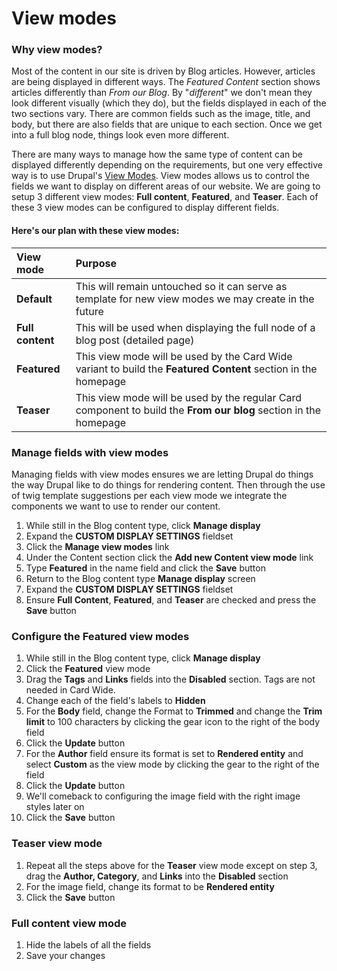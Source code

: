 # View modes

### Why view modes?

Most of the content in our site is driven by Blog articles.  However, articles are being displayed in different ways. The _Featured Content_ section shows articles differently than _From our Blog_.  By "_different_" we don't mean they look different visually \(which they do\), but the fields displayed in each of the two sections vary.  There are common fields such as the image, title, and body, but there are also fields that are unique to each section.  Once we get into a full blog node, things look even more different.

There are many ways to manage how the same type of content can be displayed differently depending on the requirements, but one very effective way is to use Drupal's [View Modes](https://www.drupal.org/node/2511722#s-view-modes-and-view-displays).  View modes allows us to control the fields we want to display on different areas of our website.  We are going to setup 3 different view modes: **Full content**, **Featured**, and **Teaser**.  Each of these 3 view modes can be configured to display different fields.

#### Here's our plan with these view modes:

| View mode | Purpose |
| :--- | :--- |
| **Default** | This will remain untouched so it can serve as template for new view modes we may create in the future |
| **Full content** | This will be used when displaying the full node of a blog post \(detailed page\) |
| **Featured** | This view mode will be used by the Card Wide variant to build the **Featured Content** section in the homepage |
| **Teaser** | This view mode will be used by the regular Card component to build the **From our blog** section in the homepage |

### Manage fields with view modes

Managing fields with view modes ensures we are letting Drupal do things the way Drupal like to do things for rendering content.  Then through the use of twig template suggestions per each view mode we integrate the components we want to use to render our content.

1. While still in the Blog content type, click **Manage display**
2. Expand the **CUSTOM DISPLAY SETTINGS** fieldset
3. Click the **Manage view modes** link
4. Under the Content section click the **Add new Content view mode** link
5. Type **Featured** in the name field and click the **Save** button
6. Return to the Blog content type **Manage display** screen
7. Expand the **CUSTOM DISPLAY SETTINGS** fieldset
8. Ensure **Full Content**, **Featured**, and **Teaser** are checked and press the **Save** button

### Configure the Featured view modes

1. While still in the Blog content type, click **Manage display**
2. Click the **Featured** view mode
3. Drag the **Tags** and **Links** fields into the **Disabled** section.  Tags are not needed in Card Wide.
4. Change each of the field's labels to **Hidden**
5. For the **Body** field, change the Format to **Trimmed** and change the **Trim limit** to 100 characters by clicking the gear icon to the right of the body field
6. Click the **Update** button
7. For the **Author** field ensure its format is set to **Rendered entity** and select **Custom** as the view mode by clicking the gear to the right of the field
8. Click the **Update** button
9. We'll comeback to configuring the image field with the right image styles later on
10. Click the **Save** button

### Teaser view mode

1. Repeat all the steps above for the **Teaser** view mode except on step 3, drag the **Author, Category**, and **Links** into the **Disabled** section
2. For the image field, change its format to be **Rendered entity**
3. Click the **Save** button

### **Full content view mode**

1. Hide the labels of all the fields
2. Save your changes

